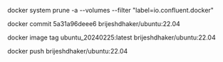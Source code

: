 
docker system prune -a --volumes --filter "label=io.confluent.docker"

docker commit 5a31a96deee6 brijeshdhaker/ubuntu:22.04

docker image tag ubuntu_20240225:latest brijeshdhaker/ubuntu:22.04

docker push brijeshdhaker/ubuntu:22.04